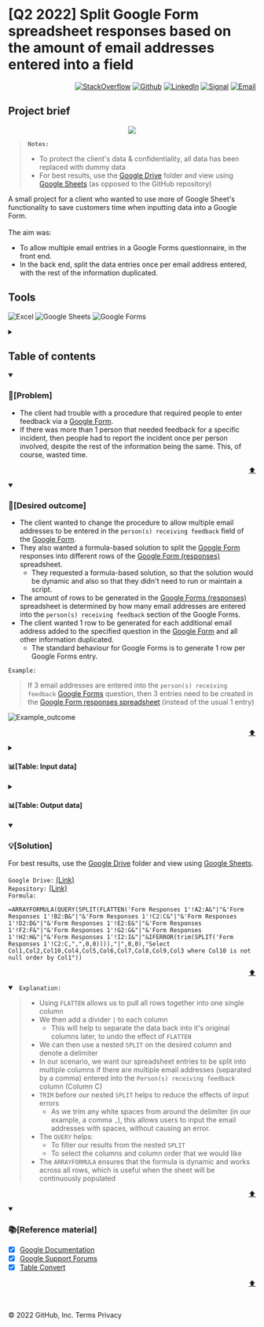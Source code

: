 # [Q2 2022] Split Google Form spreadsheet responses based on the amount of email addresses entered into a field
<p align="right"> <a 
href="https://stackoverflow.com/users/18680621/sam-taylor" target="_blank"><img alt="StackOverflow" 
src="https://stackoverflow-badge.vercel.app/?userID=18680621" /></a> <a 
href="https://github.com/SamTaylor92" target="_blank"><img alt="Github" 
src="https://img.shields.io/badge/GitHub-181717.svg?style=for-the-badge&logo=GitHub&logoColor=white" /></a> <a 
href="https://www.linkedin.com/in/samjamest" target="_blank"><img alt="LinkedIn" 
src="https://img.shields.io/badge/LinkedIn-0A66C2.svg?style=for-the-badge&logo=LinkedIn&logoColor=white" /></a> <a 
href="https://signal.group/#CjQKIO50NLkjJmSisbgDD4OhRj5lHG7X-SJTOl-Dn8Fkc4FpEhCYdnCVL1ok4DlVNntY3mGe" target="_blank"><img alt="Signal" src="https://img.shields.io/badge/Signal-3A76F0.svg?style=for-the-badge&logo=Signal&logoColor=white"/></a> <a 
href="mailto:samtaylor92@live.co.uk" target="_blank"><img alt="Email" src="https://img.shields.io/badge/Gmail-D14836?style=for-the-badge&logo=gmail&logoColor=white" /></a>
</p>
<p align="right">

## Project brief  
<p> <p align='center'> 
<img src="https://user-images.githubusercontent.com/105542266/172706476-41cad84e-7390-483f-820e-efd80c6811b6.gif"/>
</p>
  
> **`Notes:`** 
> - To protect the client's data & confidentiality, all data has been replaced with dummy data
> - For best results, use the [Google Drive](https://drive.google.com/drive/folders/1WyRiRz61UrZTVK4pKKVhwpSlE0xBss7D?usp=sharing) folder and view using [Google Sheets](https://docs.google.com/spreadsheets/d/1m78KrpmYFooY-qyqPZyqhWqVIkb9rdX4-7U85oVYeY0/edit?usp=sharing) (as opposed to the GitHub repository)<br>
  
A small project for a client who wanted to use more of Google Sheet's functionality to save customers time when inputting data into a Google Form.<br>
<br> The aim was: 
- To allow multiple email entries in a Google Forms questionnaire, in the front end.
- In the back end, split the data entries once per email address entered, with the rest of the information duplicated.
  
<h2> Tools</h2>
<p>
<a target="_blank"><img alt="Excel" src="https://img.shields.io/badge/Microsoft%20Excel-217346.svg?style=for-the-badge&logo=Microsoft-Excel&logoColor=white"/></a>
<a target="_blank"><img alt="Google Sheets" src="https://img.shields.io/badge/Google%20Sheets-34A853.svg?style=for-the-badge&logo=Google-Sheets&logoColor=white"/></a>
<a target="_blank"><img alt="Google Forms" src="https://img.shields.io/badge/Google%20Forms-7A1FA2.svg?style=for-the-badge&logo=Google&logoColor=white"/></a>
</p>

<details>
<summary> <h2>Table of contents</h2></summary>	

- [Project brief](#project-brief)
- [Problem](#problem)
- [Desired outcome](#desired-outcome)
  - [Input data](#table-input-data)
  - [Ideal data](#table-output-data)  
- [Solution](#solution)
- [Reference material](#reference-material)
  
</details>

<details open>
<summary> <h3>💼[Problem]</h3> </summary>
  
- The client had trouble with a procedure that required people to enter feedback via a [Google Form](https://docs.google.com/forms/d/1S6O072szAOvC3gC9Y0Xg4-_6mz1vwqweOJRUHXM3gis/viewform?edit_requested=true).<br>
- If there was more than 1 person that needed feedback for a specific incident, then people had to report the incident once per person involved, despite the rest of the information being the same. This, of course, wasted time. <br>
<p align='right'><a href="#-tools" target="_blank">⬆</a></p>	
  
</details>
</details>
  
  
<details open>
<summary> <h3>🎯[Desired outcome]</h3> </summary>
 
- The client wanted to change the procedure to allow multiple email addresses to be entered in the `person(s) receiving feedback` field of the [Google Form](https://docs.google.com/forms/d/1S6O072szAOvC3gC9Y0Xg4-_6mz1vwqweOJRUHXM3gis/viewform?edit_requested=true).
- They also wanted a formula-based solution to split the [Google Form](https://docs.google.com/forms/d/1S6O072szAOvC3gC9Y0Xg4-_6mz1vwqweOJRUHXM3gis/viewform?edit_requested=true) responses into different rows of the [Google Form (responses)](https://docs.google.com/spreadsheets/d/1m78KrpmYFooY-qyqPZyqhWqVIkb9rdX4-7U85oVYeY0/edit?usp=sharing) spreadsheet.
  - They requested a formula-based solution, so that the solution would be dynamic and also so that they didn't need to run or maintain a script.
- The amount of rows to be generated in the [Google Forms (responses)](https://docs.google.com/spreadsheets/d/1m78KrpmYFooY-qyqPZyqhWqVIkb9rdX4-7U85oVYeY0/edit?usp=sharing) spreadsheet is determined by how many email addresses are entered into the `person(s) receiving feedback` section of the Google Forms.
- The client wanted 1 row to be generated for each additional email address added to the specified question in the [Google Form](https://docs.google.com/forms/d/1S6O072szAOvC3gC9Y0Xg4-_6mz1vwqweOJRUHXM3gis/viewform?edit_requested=true) and all other information duplicated.
  - The standard behaviour for Google Forms is to generate 1 row per Google Forms entry. <br>

`Example:`
>If 3 email addresses are entered into the `person(s) receiving feedback` [Google Forms](https://docs.google.com/forms/d/1S6O072szAOvC3gC9Y0Xg4-_6mz1vwqweOJRUHXM3gis/viewform?edit_requested=true) question, then 3 entries need to be created in the [Google Form responses spreadsheet](https://docs.google.com/spreadsheets/d/1m78KrpmYFooY-qyqPZyqhWqVIkb9rdX4-7U85oVYeY0/edit?usp=sharing) (instead of the usual 1 entry)

![Example_outcome](https://user-images.githubusercontent.com/105542266/171631328-dea24fec-85f9-4053-b764-d875b1bf6499.png)   
  
<p align='right'><a href="#-tools" target="_blank">⬆</a></p>	
  
<details>
<summary> <h4>📊[Table: Input data]</h4> </summary>

| **Timestamp**     | **Person giving feedback**                  | **Person receiving feedback**                                                  | **[Question A]** | **[Question B]** | **[Question C]** | **[Question D]** | **[Question E]** | **[Question F]** |
|-------------------|---------------------------------------------|--------------------------------------------------------------------------------|------------------|------------------|------------------|------------------|------------------|------------------|
| 6/2/2022 14:08:01 | commaspace@commaspace.com                   | commaspace@.com, commaspace2@.com                                              | Answer A         | Option 1         | Option 2         | Option 1         | Text             | Text             |
| 6/2/2022 14:08:32 | spacecomma@spacecomma.com                   | spacecomma@.com ,spacecomma2@.com                                              | Text             | Option 2         | Option 2         | Option 2         | Text             | Text             |
| 6/2/2022 14:08:54 | spacecomma@spacecomma.com                   | spacecommaspace@.com , spacecommaspace2@.com                                   | Text             | Option 2         | Option 2         | Option 5         | Text             | Text             |
| 6/2/2022 14:09:27 | 3emails@hotmail.com                         | email1@hotmail.com,email2@hotmail.com,email3@hotmail.com                       | Text             | Option 2         | Option 2         | Option 9         | Text             | Text             |
| 6/2/2022 14:10:02 | 3-emails-different-comma-errors@hotmail.com | email1spacecomma@hotmail.com ,email2commaspace@hotmail.com, email3@hotmail.com | Text             | Option 2         | Option 1         | Option 7         | Text             | Text             |

<p align='right'><a href="#-tools" target="_blank">⬆</a></p>	  
  
</details>

<details>
<summary> <h4>📊[Table: Output data]</h4> </summary>  

| **Timestamp**             | **Person giving feedback**                  | **Person receiving feedback** | **[Question A]** | **[Question B]** | **[Question C]** | **[Question D]** | **[Question E]** | **[Question F]** | **Original email entry**                                                       |
|---------------------------|---------------------------------------------|-------------------------------|------------------|------------------|------------------|------------------|------------------|------------------|--------------------------------------------------------------------------------|
| June 2, 2022  [14:08:01]  | commaspace@commaspace.com                   | commaspace@.com               | Answer A         | Option 1         | Option 2         | Option 1         | Text             | Text             | commaspace@.com, commaspace2@.com                                              |
| June 2, 2022  [14:08:01]  | commaspace@commaspace.com                   | commaspace2@.com              | Answer A         | Option 1         | Option 2         | Option 1         | Text             | Text             | commaspace@.com, commaspace2@.com                                              |
| June 2, 2022  [14:08:32]  | spacecomma@spacecomma.com                   | spacecomma@.com               | Text             | Option 2         | Option 2         | Option 2         | Text             | Text             | spacecomma@.com ,spacecomma2@.com                                              |
| June 2, 2022  [14:08:32]  | spacecomma@spacecomma.com                   | spacecomma2@.com              | Text             | Option 2         | Option 2         | Option 2         | Text             | Text             | spacecomma@.com ,spacecomma2@.com                                              |
| June 2, 2022  [14:08:54]  | spacecomma@spacecomma.com                   | spacecommaspace@.com          | Text             | Option 2         | Option 2         | Option 5         | Text             | Text             | spacecommaspace@.com , spacecommaspace2@.com                                   |
| June 2, 2022  [14:08:54]  | spacecomma@spacecomma.com                   | spacecommaspace2@.com         | Text             | Option 2         | Option 2         | Option 5         | Text             | Text             | spacecommaspace@.com , spacecommaspace2@.com                                   |
| June 02, 2022  [14:09:27] | 3emails@hotmail.com                         | email1@hotmail.com            | Text             | Option 2         | Option 2         | Option 9         | Text             | Text             | email1@hotmail.com,email2@hotmail.com,email3@hotmail.com                       |
| June 02, 2022  [14:09:27] | 3emails@hotmail.com                         | email2@hotmail.com            | Text             | Option 2         | Option 2         | Option 9         | Text             | Text             | email1@hotmail.com,email2@hotmail.com,email3@hotmail.com                       |
| June 2, 2022  [14:09:27]  | 3emails@hotmail.com                         | email3@hotmail.com            | Text             | Option 2         | Option 2         | Option 9         | Text             | Text             | email1@hotmail.com,email2@hotmail.com,email3@hotmail.com                       |
| June 2, 2022  [14:10:02]  | 3-emails-different-comma-errors@hotmail.com | email1spacecomma@hotmail.com  | Text             | Option 2         | Option 1         | Option 7         | Text             | Text             | email1spacecomma@hotmail.com ,email2commaspace@hotmail.com, email3@hotmail.com |
| June 2, 2022  [14:10:02]  | 3-emails-different-comma-errors@hotmail.com | email2commaspace@hotmail.com  | Text             | Option 2         | Option 1         | Option 7         | Text             | Text             | email1spacecomma@hotmail.com ,email2commaspace@hotmail.com, email3@hotmail.com |
| June 2, 2022  [14:10:02]  | 3-emails-different-comma-errors@hotmail.com | email3@hotmail.com            | Text             | Option 2         | Option 1         | Option 7         | Text             | Text             | email1spacecomma@hotmail.com ,email2commaspace@hotmail.com, email3@hotmail.com |

<p align='right'><a href="#-tools" target="_blank">⬆</a></p>	
  
</details>
  
  
</details>
</details>  

<details open>
<summary> <h3>💡[Solution]</h3> </summary>

For best results, use the [Google Drive](https://drive.google.com/drive/folders/1WyRiRz61UrZTVK4pKKVhwpSlE0xBss7D?usp=sharing) folder and view using [Google Sheets](https://docs.google.com/spreadsheets/d/1m78KrpmYFooY-qyqPZyqhWqVIkb9rdX4-7U85oVYeY0/edit?usp=sharing).<br>  
`Google Drive:` [(Link)](https://drive.google.com/drive/folders/1WyRiRz61UrZTVK4pKKVhwpSlE0xBss7D?usp=sharing)  
`Repository:` [(Link)](https://github.com/SamTaylor92/-Q2-2022--Split-Google-Form-responses--1-row-per-email-address-)<br> 
`Formula:` 
```
=ARRAYFORMULA(QUERY(SPLIT(FLATTEN('Form Responses 1'!A2:A&"|"&'Form Responses 1'!B2:B&"|"&'Form Responses 1'!C2:C&"|"&'Form Responses 1'!D2:D&"|"&'Form Responses 1'!E2:E&"|"&'Form Responses 1'!F2:F&"|"&'Form Responses 1'!G2:G&"|"&'Form Responses 1'!H2:H&"|"&'Form Responses 1'!I2:I&"|"&IFERROR(trim(SPLIT('Form Responses 1'!C2:C,",",0,0)))),"|",0,0),"Select Col1,Col2,Col10,Col4,Col5,Col6,Col7,Col8,Col9,Col3 where Col10 is not null order by Col1"))
```    
<p align='right'><a href="#-tools" target="_blank">⬆</a></p>	

<details open> 
  
<summary> <code> Explanation: </code> </summary>
  
> - Using `FLATTEN` allows us to pull all rows together into one single column
> - We then add a divider `|` to each column
>   - This will help to separate the data back into it's original columns later, to undo the effect of `FLATTEN`
> - We can then use a nested `SPLIT` on the desired column and denote a delimiter
> - In our scenario, we want our spreadsheet entries to be split into multiple columns if there are multiple email addresses (separated by a comma) entered into the `Person(s) receiving feedback` column (Column C)
> - `TRIM` before our nested `SPLIT` helps to reduce the effects of input errors 
>   - As we trim any white spaces from around the delimiter (in our example, a comma `,`), this allows users to input the email addresses with spaces, without causing an error. 
> - The `QUERY` helps:
>    - To filter our results from the nested `SPLIT`
>    - To select the columns and column order that we would like  
> - The `ARRAYFORMULA` ensures that the formula is dynamic and works across all rows, which is useful when the sheet will be continuously populated
<p align='right'><a href="#-tools" target="_blank">⬆</a></p>	

</details>  
</details>
</details>

<details open>
<summary> <h3>📚[Reference material]</h3> </summary>
  
- [x] [Google Documentation](https://support.google.com/docs/answer/10307761?hl=en)
- [x] [Google Support Forums](https://support.google.com/docs/thread/46674663/can-anyone-help-me-to-split-the-date-stamp-and-text-in-the-string-%E2%80%9Capproval-history-status-app?hl=en)    
- [x] [Table Convert](https://tableconvert.com/)
<p align='right'><a href="#-tools" target="_blank">⬆</a></p>	
  
</details>
</details>

</p>

</br></br>
© 2022 GitHub, Inc.
Terms
Privacy
